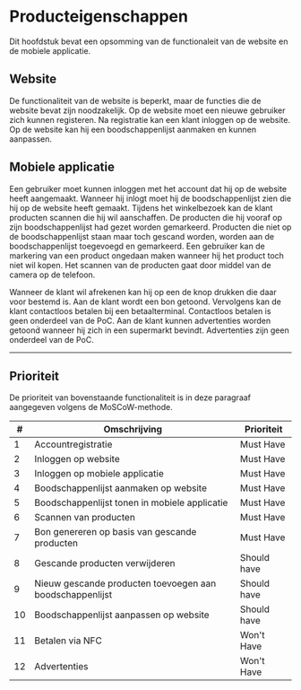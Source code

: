# Producteigenschappen

Dit hoofdstuk bevat een opsomming van de functionaleit van de website en de mobiele applicatie. 

## Website

De functionaliteit van de website is beperkt, maar de functies die de website bevat zijn
noodzakelijk. Op de website moet een nieuwe gebruiker zich kunnen registeren. Na registratie kan een klant
inloggen op de website. Op de website kan hij een boodschappenlijst aanmaken en kunnen aanpassen.

## Mobiele applicatie

Een gebruiker moet kunnen inloggen met het account dat hij op de website heeft aangemaakt.
Wanneer hij inlogt moet hij de boodschappenlijst zien die hij op de website heeft gemaakt. Tijdens
het winkelbezoek kan de klant producten scannen die hij wil aanschaffen. De producten die hij
vooraf op zijn boodschappenlijst had gezet worden gemarkeerd. Producten die niet op de
boodschappenlijst staan maar toch gescand worden, worden aan de boodschappenlijst toegevoegd en
gemarkeerd. Een gebruiker kan de markering van een product ongedaan maken wanneer hij het product
toch niet wil kopen. Het scannen van de producten gaat door middel van de camera op de telefoon. 

Wanneer de klant wil afrekenen kan hij op een de knop drukken die daar voor bestemd is. Aan de
klant wordt een bon getoond. Vervolgens kan de klant contactloos betalen bij een betaalterminal. Contactloos betalen is geen onderdeel van de PoC. Aan de klant kunnen advertenties worden getoonḋ wanneer hij zich in een supermarkt bevindt.
Advertenties zijn geen onderdeel van de PoC.

---

## Prioriteit
De prioriteit van bovenstaande functionaliteit is in deze paragraaf aangegeven volgenѕ de
MoSCoW-methode.

| #  | Omschrijving                                             | Prioriteit  |
|----|----------------------------------------------------------|-------------|
| 1  | Accountregistratie                                       | Must Have   |
| 2  | Inloggen op website                                      | Must Have   |
| 3  | Inloggen op mobiele applicatie                           | Must Have   |
| 4  | Boodschappenlijst aanmaken op website                    | Must Have   |
| 5  | Boodschappenlijst tonen in mobiele applicatie            | Must Have   |
| 6  | Scannen van producten                                    | Must Have   |
| 7  | Bon genereren op basis van gescande producten            | Must Have   |
| 8  | Gescande producten verwijderen                           | Should have |
| 9  | Nieuw gescande producten toevoegen aan boodschappenlijst | Should have |
| 10 | Boodschappenlijst aanpassen op website                   | Should have |
| 11 | Betalen via NFC                                          | Won't Have  |
| 12 | Advertenties                                             | Won't Have  |
